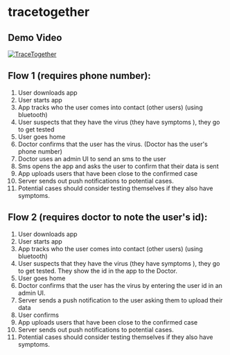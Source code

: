 # tracetogether

## Demo Video
  [![TraceTogether](https://i.ytimg.com/vi/qvk1nH8G9c0/hqdefault.jpg?sqp=-oaymwEZCNACELwBSFXyq4qpAwsIARUAAIhCGAFwAQ==&rs=AOn4CLBQ5BWe7cgBK5ZIa2P3hfptut6oXw)](https://youtu.be/qvk1nH8G9c0)
  

## Flow 1 (requires phone number):
1. User downloads app
2. User starts app
3. App tracks who the user comes into contact (other users) (using bluetooth)
4. User suspects that they have the virus (they have symptoms ), they go to get tested
5. User goes home
6. Doctor confirms that the user has the virus. (Doctor has the user's phone number)
7. Doctor uses an admin UI to send an sms to the user
8. Sms opens the app and asks the user to confirm that their data is sent
10. App uploads users that have been close to the confirmed case
11. Server sends out push notifications to potential cases.
12. Potential cases should consider testing themselves if they also have symptoms.

## Flow 2 (requires doctor to note the user's id):
1. User downloads app
2. User starts app
3. App tracks who the user comes into contact (other users) (using bluetooth)
4. User suspects that they have the virus (they have symptoms ), they go to get tested. They show the id in the app to the Doctor.
5. User goes home
6. Doctor confirms that the user has the virus by entering the user id in an admin UI.
7. Server sends a push notification to the user asking them to upload their data
8. User confirms
9. App uploads users that have been close to the confirmed case
10. Server sends out push notifications to potential cases.
11. Potential cases should consider testing themselves if they also have symptoms.
